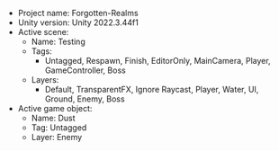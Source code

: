 <!-- UNITY CODE ASSIST INSTRUCTIONS START -->
- Project name: Forgotten-Realms
- Unity version: Unity 2022.3.44f1
- Active scene:
  - Name: Testing
  - Tags:
    - Untagged, Respawn, Finish, EditorOnly, MainCamera, Player, GameController, Boss
  - Layers:
    - Default, TransparentFX, Ignore Raycast, Player, Water, UI, Ground, Enemy, Boss
- Active game object:
  - Name: Dust
  - Tag: Untagged
  - Layer: Enemy
<!-- UNITY CODE ASSIST INSTRUCTIONS END -->